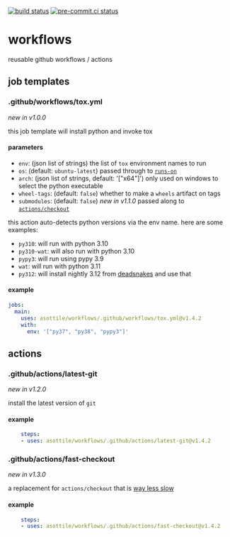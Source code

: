 [![build status](https://github.com/asottile/workflows/actions/workflows/main.yml/badge.svg)](https://github.com/asottile/workflows/actions/workflows/main.yml)
[![pre-commit.ci status](https://results.pre-commit.ci/badge/github/asottile/workflows/main.svg)](https://results.pre-commit.ci/latest/github/asottile/workflows/main)

workflows
=========

reusable github workflows / actions

## job templates

### .github/workflows/tox.yml

_new in v1.0.0_

this job template will install python and invoke tox

#### parameters

- `env`: (json list of strings) the list of `tox` environment names to run
- `os`: (default: `ubuntu-latest`) passed through to [`runs-on`]
- `arch`: (json list of strings, default: '["x64"]') only used on windows to
  select the python executable
- `wheel-tags`: (default: `false`) whether to make a `wheels` artifact on tags
- `submodules`: (default: `false`) _new in v1.1.0_ passed along to
  [`actions/checkout`]

this action auto-detects python versions via the env name.  here are some
examples:

- `py310`: will run with python 3.10
- `py310-wat`: will also run with python 3.10
- `pypy3`: will run using pypy 3.9
- `wat`: will run with python 3.11
- `py312`: will install nightly 3.12 from [deadsnakes] and use that

[`runs-on`]: https://docs.github.com/en/actions/using-workflows/workflow-syntax-for-github-actions#jobsjob_idruns-on
[deadsnakes]: https://github.com/deadsnakes/action
[`actions/checkout`]: https://github.com/actions/checkout

#### example

```yaml
jobs:
  main:
    uses: asottile/workflows/.github/workflows/tox.yml@v1.4.2
    with:
      env: '["py37", "py38", "pypy3"]'
```

## actions

### .github/actions/latest-git

_new in v1.2.0_

install the latest version of `git`

#### example

```yaml
    steps:
    - uses: asottile/workflows/.github/actions/latest-git@v1.4.2
```

### .github/actions/fast-checkout

_new in v1.3.0_

a replacement for `actions/checkout` that is [way less slow]

[way less slow]: https://github.com/actions/checkout/issues/1150

#### example

```yaml
    steps:
    - uses: asottile/workflows/.github/actions/fast-checkout@v1.4.2
```
